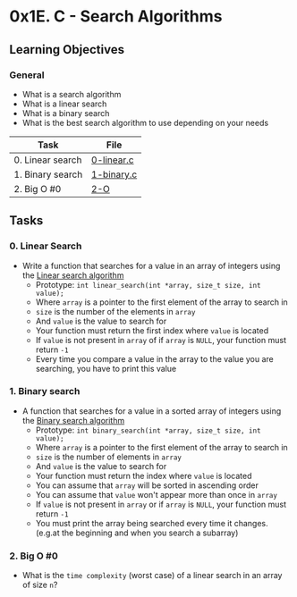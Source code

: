 # 0x1E. C - Search Algorithms
## Learning Objectives

### General

* What is a search algorithm
* What is a linear search
* What is a binary search
* What is the best search algorithm to use depending on your needs

| Task | File |
| ---- | ---- |
| 0. Linear search | [0-linear.c](./0-linear.c) |
| 1. Binary search | [1-binary.c](./1-binary.c) |
| 2. Big O #0 | [2-O](./2-O) |

## Tasks
### 0. Linear Search
* Write a function that searches for a value in an array of integers using the [Linear search algorithm](https://en.wikipedia.org/wiki/Linear_search)
    * Prototype: `int linear_search(int *array, size_t size, int value);`
    * Where `array` is a pointer to the first element of the array to search in
    * `size` is the number of the elements in `array`
    * And `value` is the value to search for
    * Your function must return the first index where `value` is located
    * If `value` is not present in `array` of if `array` is `NULL`, your function must return `-1`
    * Every time you compare a value in the array to the value you are searching, you have to print this value
### 1. Binary search
* A function that searches for a value in a sorted array of integers using the [Binary search algorithm](https://en.wikipedia.org/wiki/Binary_search_algorithm)
	* Prototype: `int binary_search(int *array, size_t size, int value);`
	* Where `array` is a pointer to the first element of the array to search in
	* `size` is the number of elements in `array`
	* And `value` is the value to search for
	* Your function must return the index where `value` is located
	* You can assume that `array` will be sorted in ascending order
	* You can assume that `value` won't appear more than once in `array`
	* If `value` is not present in `array` or if `array` is `NULL`, your function must return `-1`
	* You must print the array being searched every time it changes.(e.g.at the beginning and when you search a subarray)
### 2. Big O #0
* What is the `time complexity` (worst case) of a linear search in an array of size `n`?
